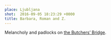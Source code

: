 ```yaml
---
place: Ljubljana
shot:  2016-09-05 18:23:29 +0000
title: Barbara, Roman and Z.
---
```


Melancholy and padlocks on [the Butchers’ Bridge](https://en.wikipedia.org/wiki/Butchers%27_Bridge).
